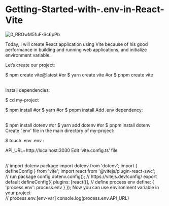 # Getting-Started-with-.env-in-React-Vite

![0_RROwM5fuF-Sc6pPb](https://github.com/BeWithSohail/Getting-Started-with-.env-in-React-Vite/assets/26677709/0aa11b82-1294-4752-ab83-4e545cd3343e)

Today, I will create React application using Vite because of his good performance in building and running web applications, and initialize environment variable.

Let’s create our project:

$ npm create vite@latest
#or
$ yarn create vite 
#or
$ pnpm create vite

<br > 
Install dependencies:

$ cd my-project

$ npm install
#or
$ yarn
#or
$ pnpm install
Add .env dependency:

<br > 
$ npm install dotenv
#or
$ yarn add dotenv
#or
$ pnpm install dotenv
Create ‘.env’ file in the main directory of my-project:

$ touch .env
.env :

API_URL=http://localhost:3030
Edit ‘vite.config.ts’ file

<br > 
// import dotenv package
import dotenv from 'dotenv';
import { defineConfig } from 'vite';
import react from '@vitejs/plugin-react-swc';

<br > 
// run package config
dotenv.config();
// https://vitejs.dev/config/
export default defineConfig({
  plugins: [react()],
// define process env
  define: {
    'process.env': process.env
  }
});
Now you can use environment variable in your project
<br > 
// process.env.[env-var]
console.log(process.env.API_URL)
